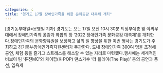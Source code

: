 ```yaml
---
categories: c
title: "경기도 17일 장애인가족을 위한 문화공감 대축제 개최"
---
```

[경기동부매일=문영일 기자] 경기도는 오는 17일 오전 10시 30분 의정부예총 앞 야외무대에서 장애인가족의 공감과 화합의 장 ‘2022 장애인가족 문화공감 대축제’를 개최한다.장애인가족의 문화향유권을 보장하고 삶의 질 향상을 위한 이번 행사는 경기도가 주최하고 경기북부장애인가족지원센터가 주관한다. 도내 장애인가족 300여 명을 초청해 공연, 체험 등을 즐기고 스트레스를 해소할 수 있는 자리로 마련했다.행사에는 세계적인 비보이 팀 ‘퓨전MC’와 케이팝(K-POP) 댄스가수 ‘더 플레이(The Play)’ 등의 공연과 풍선, 입욕제